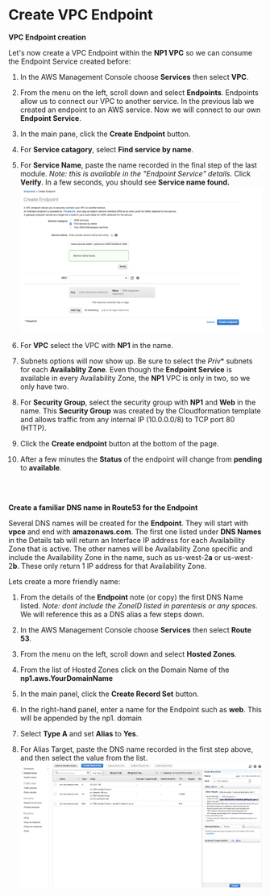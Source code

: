 # Create VPC Endpoint

**VPC Endpoint creation**

Let's now create a VPC Endpoint within the **NP1 VPC** so we can consume the Endpoint Service created before:

1. In the AWS Management Console choose **Services** then select **VPC**.

1. From the menu on the left, scroll down and select **Endpoints**. Endpoints allow us to connect our VPC to another service. In the previous lab we created an endpoint to an AWS service. Now we will connect to our own **Endpoint Service**.

1. In the main pane, click the **Create Endpoint** button.

1. For **Service catagory**, select **Find service by name**.

1. For **Service Name**, paste the name recorded in the final step of the last module. *Note: this is available in the "Endpoint Service" details*. Click **Verify**. In a few seconds, you should see **Service name found.**
	![VPCE menu](../images/vpce_menu.png)

1. For **VPC** select the VPC with **NP1** in the name.

1. Subnets options will now show up. Be sure to select the *Priv** subnets for each **Availablity Zone**. Even though the **Endpoint Service** is available in every Availability Zone, the **NP1** VPC is only in two, so we only have two.

1. For **Security Group**, select the security group with **NP1** and **Web** in the name. This **Security Group** was created by the Cloudformation template and allows traffic from any internal IP (10.0.0.0/8) to TCP port 80 (HTTP).

1. Click the **Create endpoint** button at the bottom of the page. 

1. After a few minutes the **Status** of the endpoint will change from **pending** to **available**.



</br>

</br>


**Create a familiar DNS name in Route53 for the Endpoint**

Several DNS names will be created for the **Endpoint**. They will start with **vpce** and end with **amazonaws.com**. The first one listed under **DNS Names** in the Details tab will return an Interface IP address for each Availability Zone that is active. The other names will be Availability Zone specific and include the Availability Zone in the name, such as us-west-2**a** or us-west-2**b**. These only return 1 IP address for that Availability Zone.

Lets create a more friendly name:

1. From the details of the **Endpoint** note (or copy) the first DNS Name listed. *Note: dont include the ZoneID listed in parentesis or any spaces*. We will reference this as a DNS alias a few steps down.

1. In the AWS Management Console choose **Services** then select **Route 53**.

1. From the menu on the left, scroll down and select **Hosted Zones**.

1. From the list of Hosted Zones click on the Domain Name of the **np1.aws.YourDomainName** 

1. In the main panel, click the **Create Record Set** button.

1. In the right-hand panel, enter a name for the Endpoint such as **web**. This will be appended by the np1. domain

1. Select **Type A** and set **Alias** to **Yes**.

1. For Alias Target, paste the DNS name recorded in the first step above, and then select the value from the list.
	![VPCE alias](../images/vpce_alias.png)


